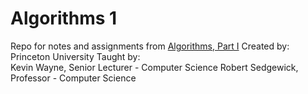 # Algorithms 1 
Repo for notes and assignments from [Algorithms, Part I](https://www.coursera.org/learn/algorithms-part1)
Created by:  Princeton University
Taught by:  
Kevin Wayne, Senior Lecturer - Computer Science
Robert Sedgewick, Professor - Computer Science
